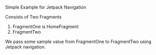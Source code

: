 Simple Example for Jetpack Navigation

Consists of Two Fragments
   1. FragmentOne is HomeFragment
   2. FragmentTwo
   
   We pass some sample value from FragmentOne to FragmentTwo using Jetpack navigation.
